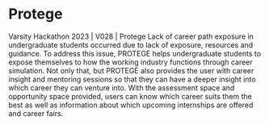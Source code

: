 # Protege
Varsity Hackathon 2023 | V028 | Protege
Lack of career path exposure in undergraduate students occurred due to lack of exposure, resources and guidance. To address this issue, PROTEGE helps undergraduate students to expose themselves to how the working industry functions through career simulation. Not only that, but PROTEGE also provides the user with career insight and mentoring sessions so that they can have a deeper insight into which career they can venture into. With the assessment space and opportunity space provided, users can know which career suits them the best as well as information about which upcoming internships are offered and career fairs.
